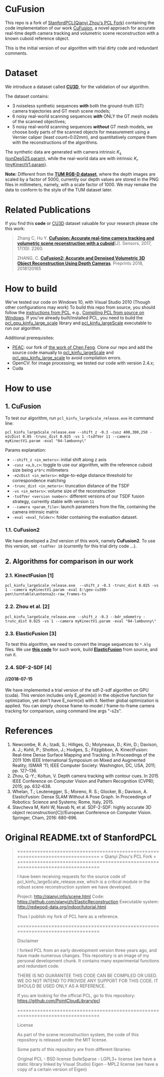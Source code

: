 ﻿
# CuFusion #
This repo is a fork of [StanfordPCL(Qianyi Zhou's PCL Fork)](https://github.com/qianyizh/StanfordPCL "qianyizh/StanfordPCL") containing the code implementation of our work [CuFusion], a novel approach for  accurate real-time depth camera tracking and volumetric scene reconstruction with a known cuboid reference object.

This is the initial version of our algorithm with trial dirty code and redundant comments.

# Dataset #
We introduce a dataset called **[CU3D]**, for the validation of our algorithm. 

The dataset contains:

- 3 noiseless synthetic sequences ***with*** both the ground-truth (GT) camera trajectories and GT mesh scene models;
- 6 noisy real-world scanning sequences ***with*** ONLY the GT mesh models of the scanned objectives;
- 5 noisy real-world scanning sequences ***without*** GT mesh models, we choose body parts of the scanned objects for measurement using a Vernier caliper (least count=0.02mm), and quantitatively compare them with the reconstructions of the algorithms.

The synthetic data are generated with camera intrinsic $K_s$ ([synDep525.param]), while the real-world data are with intrinsic $K_r$ ([myKinectV1.param]).

**Note:** Different from the [**TUM RGB-D dataset**](https://vision.in.tum.de/data/datasets/rgbd-dataset/file_formats#color_images_and_depth_maps), where the depth images are scaled by a factor of 5000, currently our depth values are stored in the PNG files in millimeters, namely, with a scale factor of 1000. We may remake the data to conform to the style of the TUM dataset later.

# Related Publications #

If you find this **code** or [CU3D] dataset valuable for your research please cite this work:
> Zhang C, Hu Y. [**CuFusion: Accurate real-time camera tracking and volumetric scene reconstruction with a cuboid**](https://www.mdpi.com/1424-8220/17/10/2260)[J]. Sensors, 2017, 17(10): 2260.
> 
> ZHANG, C. [**CuFusion2: Accurate and Denoised Volumetric 3D Object Reconstruction Using Depth Cameras**](https://www.preprints.org/manuscript/201812.0165/v1). Preprints 2018, 2018120165

# How to build #
We've tested our code on Windows 10, with Visual Studio 2010 (Though other configurations may work)
To build this repo from source, you should follow the [instructions from PCL](https://github.com/PointCloudLibrary/pcl#compiling), e.g., [Compiling PCL from source on Windows](http://www.pointclouds.org/documentation/tutorials/compiling_pcl_windows.php).
If you've already built/installed PCL, you need to build the [pcl_gpu_kinfu_large_scale] library and [pcl_kinfu_largeScale] executable to run our algorithm.

Additional prerequisites:
- [PEAC]: our fork of [the work of Chen Feng](http://simbaforrest.github.io/blog/2015/10/16/peac.html). Clone our repo and add the source code manually to [pcl_kinfu_largeScale] and [pcl_gpu_kinfu_large_scale] to avoid compilation errors.
- OpenCV: for image processing; we tested our code with version 2.4.x;
- Cuda

[CuFusion]: https://www.mdpi.com/1424-8220/17/10/2260
[cu3d]: https://drive.google.com/open?id=0B4vahSr3aGadN0ozUmE3dVNSXzA
[peac]: https://github.com/zhangxaochen/peac
[pcl_kinfu_largeScale]: https://github.com/zhangxaochen/CuFusion/tree/master/gpu/kinfu_large_scale/tools
[pcl_gpu_kinfu_large_scale]: https://github.com/zhangxaochen/CuFusion/tree/master/gpu/kinfu_large_scale
[synDep525.param]: https://drive.google.com/open?id=0B4vahSr3aGadbXB2S2kzS3lJUVk
[myKinectV1.param]: https://drive.google.com/open?id=0B4vahSr3aGadNGplM05pN3FqSGs

# How to use #

## 1. CuFusion
To test our algorithm, run `pcl_kinfu_largeScale_release.exe` in command line:

```
pcl_kinfu_largeScale_release.exe --shift_z -0.3 -cusz 400,300,250 -e2cDist 0.05 -trunc_dist 0.025 -vs 1 -tsdfVer 11 --camera myKinectV1.param -eval "04-lambunny\"
```
Params explanation:
- `--shift_z <in_meters>`: initial shift along z axis
- `-cusz <a,b,c>`: toggle to use our algorithm, with the reference cuboid size being `a*b*c` millimeters
- `-e2cDist <in_meters>`: edge-to-edge distance threshold for correspondence matching
- `-trunc_dist <in_meters>`: truncation distance of the TSDF
- `-vs <in_meters>`: volume size of the reconstruction
- `-tsdfVer <version number>`: different versions of our TSDF fusion strategy, currently stable with version `11`
- `--camera <param_file>`: launch parameters from the file, containing the camera intrinsic matrix
- `-eval <eval_folder>`: folder containing the evaluation dataset.

### 1.1. CuFusion2
We have developed a *2nd* version of this work, namely **CuFusion2**. To use this version, set `-tsdfVer 18` (currently for this trial dirty code ...).

## 2. Algorithms for comparison in our work

### 2.1. KinectFusion [1]

```
pcl_kinfu_largeScale_release.exe  --shift_z -0.3 -trunc_dist 0.025 -vs 1 --camera myKinectV1.param -eval E:\geo-cu399-pen\turntable\antenna2c-raw_frames-ts
```

### 2.2. Zhou et al. [2]

```
pcl_kinfu_largeScale_release.exe --shift_z -0.3 --bdr_odometry -trunc_dist 0.025 -vs 1 --camera myKinectV1.param -eval "04-lambunny\"
```

### 2.3. ElasticFusion [3]
To test this algorithm, we need to convert the image sequences to  `*.klg` files. We use [**this code**](https://github.com/HTLife/png_to_klg) for such work, build [**ElasticFusion**](https://github.com/mp3guy/ElasticFusion) from source, and run it.

### 2.4. SDF-2-SDF [4]
#### //2018-07-15
We have implemented a trial version of the sdf-2-sdf algorithm on GPU (cuda). This version includes only E_geom(xi) in the objective function for optimization, yet don't have E_norm(xi) with it. Neither global optimization is applied. You can simply choose frame-to-model / frame-to-frame camera tracking for comparison, using command line args "-s2s". 

# References

1. Newcombe, R. A.; Izadi, S.; Hilliges, O.; Molyneaux, D.; Kim, D.; Davison, A. J.; Kohli, P.; Shotton, J.; 				Hodges, S.; Fitzgibbon, A. KinectFusion: Real-time Dense Surface Mapping and Tracking. In Proceedings of the 2011 10th IEEE International Symposium on Mixed and Augmented Reality; ISMAR ’11; IEEE Computer Society: Washington, DC, USA, 2011; pp. 127–136.
2. Zhou, Q.-Y.; Koltun, V. Depth camera tracking with contour cues. In 2015 IEEE Conference on Computer Vision and Pattern Recognition (CVPR); 2015; pp. 632–638.
3. Whelan, T.; Leutenegger, S.; Moreno, R. S.; Glocker, B.; Davison, A. ElasticFusion: Dense SLAM Without A Pose Graph. In Proceedings of Robotics: Science and Systems; Rome, Italy, 2015.
4. Slavcheva M, Kehl W, Navab N, et al. SDF-2-SDF: highly accurate 3D object reconstruction[C]//European Conference on Computer Vision. Springer, Cham, 2016: 680-696.


# Original README.txt of StanfordPCL
> ===============================================================================
> =                          Qianyi Zhou's PCL Fork                             =
> +==============================================================================
> 
> I have been receiving requests for the source code of 
> pcl_kinfu_largeScale_release.exe, which is a critical module in the robust
> scene reconstruction system we have developed.
> 
> Project: http://qianyi.info/scene.html
> Code: https://github.com/qianyizh/ElasticReconstruction
> Executable system: http://redwood-data.org/indoor/tutorial.html
> 
> Thus I publish my fork of PCL here as a reference.
> 
> ===============================================================================
> 
> Disclaimer
> 
> I forked PCL from an early development version three years ago, and have made
> numerous changes. This repository is an image of my personal development chunk.
> It contains many experimental functions and redundant code.
> 
> THERE IS NO GUARANTEE THIS CODE CAN BE COMPILED OR USED. WE DO NOT INTEND TO
> PROVIDE ANY SUPPORT FOR THIS CODE. IT SHOULD BE USED ONLY AS A REFERENCE.
> 
> If you are looking for the official PCL, go to this repository:
> https://github.com/PointCloudLibrary/pcl
> 
> ===============================================================================
> 
> License
> 
> As part of the scene reconstruction system, the code of this repository is
> released under the MIT license.
> 
> Some parts of this repository are from different libraries:
> 
> Original PCL - BSD license
> SuiteSparse - LGPL3+ license (we have a static library linked by Visual Studio)
> Eigen - MPL2 license (we have a copy of a certain version of Eigen)



